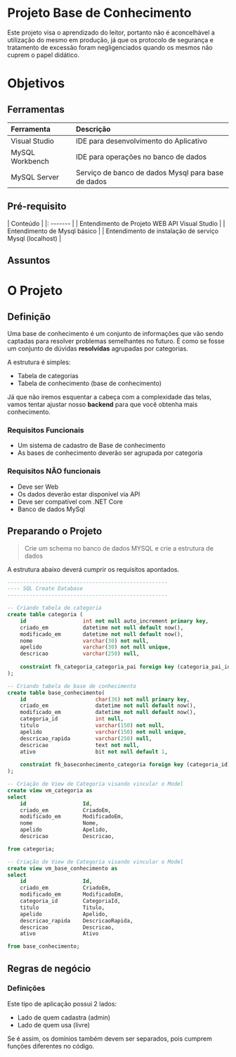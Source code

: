 # Projeto Base de Conhecimento
Este projeto visa o aprendizado do leitor, portanto não é aconcelhável a utilização do mesmo em produção, 
já que os protocolo de segurança e tratamento de excessão foram 
negligenciados quando os mesmos não cuprem o papel didático.

# Objetivos
## Ferramentas
| Ferramenta | Descrição |
|:-- |:-- |
| Visual Studio | IDE para desenvolvimento do Aplicativo |
| MySQL Workbench | IDE para operações no banco de dados |
| MySQL Server | Serviço de banco de dados Mysql para base de dados |

## Pré-requisito
| Conteúdo |
|: ------- |
| Entendimento de Projeto WEB API Visual Studio |
| Entendimento de Mysql básico |
| Entendimento de instalação de serviço Mysql (localhost) |

## Assuntos

# O Projeto
## Definição
Uma base de conhecimento é um conjunto de informações que vão sendo captadas para resolver 
problemas semelhantes no futuro. É como se fosse um conjunto de dúvidas **resolvidas**
agrupadas por categorias.

A estrutura é simples:
- Tabela de categorias
- Tabela de conhecimento (base de conhecimento)

Já que não iremos esquentar a cabeça com a complexidade das telas, vamos tentar ajustar nosso
__backend__ para que você obtenha mais conhecimento.

### Requisitos Funcionais
- Um sistema de cadastro de Base de conhecimento
- As bases de conhecimento deverão ser agrupada por categoria

### Requisitos **NÃO** funcionais
- Deve ser Web
- Os dados deverão estar disponível via API
- Deve ser compatível com .NET Core
- Banco de dados MySql

## Preparando o Projeto
> Crie um schema no banco de dados MYSQL e crie a estrutura de dados

A estrutura abaixo deverá cumprir os requisitos apontados.
```sql
---------------------------------------------------
---- SQL Create Database
---------------------------------------------------

-- Criando tabela de categoria
create table categoria (
    id					int not null auto_increment primary key,
    criado_em			datetime not null default now(),
    modificado_em		datetime not null default now(),
    nome				varchar(30) not null,
    apelido				varchar(30) not null unique,
    descricao			varchar(250) null,
    
    constraint fk_categoria_categoria_pai foreign key (categoria_pai_id) references categoria(id)
);

-- Criando tabela de base de conhecimento
create table base_conhecimento(
    id                      char(36) not null primary key,
    criado_em               datetime not null default now(),
    modificado_em           datetime not null default now(),
    categoria_id            int null,
    titulo                  varchar(150) not null,
    apelido                 varchar(150) not null unique,
    descricao_rapida        varchar(250) null,
    descricao               text not null,
    ativo                   bit not null default 1,
    
    constraint fk_baseconhecimento_categoria foreign key (categoria_id) references categoria(id)
);

-- Criação de View de Categoria visando vincular o Model
create view vm_categoria as
select 
    id                  Id,
    criado_em           CriadoEm,
    modificado_em       ModificadoEm,
    nome                Nome,
    apelido             Apelido,
    descricao           Descricao,

from categoria;

-- Criação de View de Categoria visando vincular o Model
create view vm_base_conhecimento as
select 
    id                  Id,
    criado_em           CriadoEm,
    modificado_em       ModificadoEm,
    categoria_id        CategoriaId,
    titulo              Titulo,
    apelido             Apelido,
    descricao_rapida    DescricaoRapida,
    descricao           Descricao,
    ativo               Ativo

from base_conhecimento;
```

## Regras de negócio
### Definições
Este tipo de aplicação possui 2 lados:
- Lado de quem cadastra (admin)
- Lado de quem usa (livre)

Se é assim, os domínios também devem ser separados, pois cumprem funções diferentes no código.
